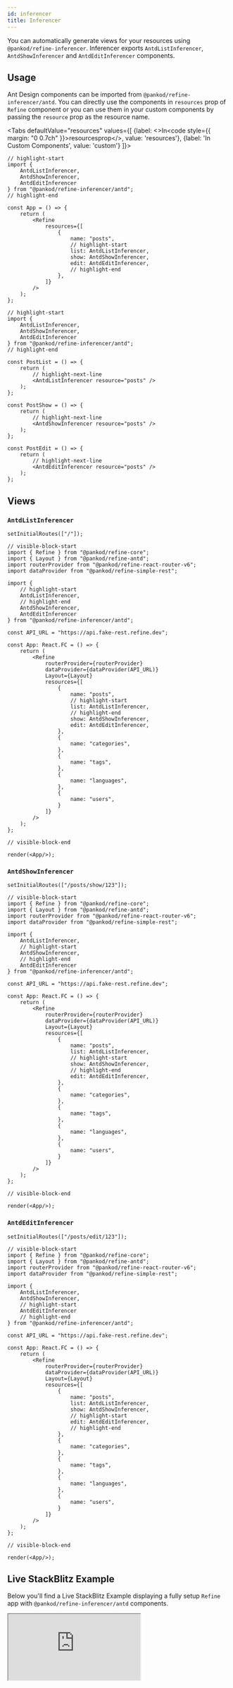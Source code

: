 ```yaml
---
id: inferencer
title: Inferencer
---
```


You can automatically generate views for your resources using `@pankod/refine-inferencer`. Inferencer exports `AntdListInferencer`, `AntdShowInferencer` and `AntdEditInferencer` components.

## Usage

Ant Design components can be imported from `@pankod/refine-inferencer/antd`. You can directly use the components in `resources` prop of `Refine` component or you can use them in your custom components by passing the `resource` prop as the resource name.

<Tabs
defaultValue="resources"
values={[
{label: <>In<code style={{ margin: "0 0.7ch" }}>resources</code>prop</>, value: 'resources'},
{label: 'In Custom Components', value: 'custom'}
]}>
    <TabItem value="resources">

```tsx
// highlight-start
import {
    AntdListInferencer,
    AntdShowInferencer,
    AntdEditInferencer
} from "@pankod/refine-inferencer/antd";
// highlight-end

const App = () => {
    return (
        <Refine
            resources={[
                {
                    name: "posts",
                    // highlight-start
                    list: AntdListInferencer,
                    show: AntdShowInferencer,
                    edit: AntdEditInferencer,
                    // highlight-end
                },
            ]}
        />
    );
};
```

  </TabItem>
  <TabItem value="custom">

```tsx
// highlight-start
import {
    AntdListInferencer,
    AntdShowInferencer,
    AntdEditInferencer
} from "@pankod/refine-inferencer/antd";
// highlight-end

const PostList = () => {
    return (
        // highlight-next-line
        <AntdListInferencer resource="posts" />
    );
};

const PostShow = () => {
    return (
        // highlight-next-line
        <AntdShowInferencer resource="posts" />
    );
};

const PostEdit = () => {
    return (
        // highlight-next-line
        <AntdEditInferencer resource="posts" />
    );
};
```

  </TabItem>
</Tabs>

## Views

### `AntdListInferencer`

```tsx live hideCode previewHeight=600px url=http://localhost:3000/posts
setInitialRoutes(["/"]);

// visible-block-start
import { Refine } from "@pankod/refine-core";
import { Layout } from "@pankod/refine-antd";
import routerProvider from "@pankod/refine-react-router-v6";
import dataProvider from "@pankod/refine-simple-rest";

import {
    // highlight-start
    AntdListInferencer,
    // highlight-end
    AntdShowInferencer,
    AntdEditInferencer
} from "@pankod/refine-inferencer/antd";

const API_URL = "https://api.fake-rest.refine.dev";

const App: React.FC = () => {
    return (
        <Refine
            routerProvider={routerProvider}
            dataProvider={dataProvider(API_URL)}
            Layout={Layout}
            resources={[
                {
                    name: "posts",
                    // highlight-start
                    list: AntdListInferencer,
                    // highlight-end
                    show: AntdShowInferencer,
                    edit: AntdEditInferencer,
                },
                {
                    name: "categories",
                },
                {
                    name: "tags",
                },
                {
                    name: "languages",
                },
                {
                    name: "users",
                }
            ]}
        />
    );
};

// visible-block-end

render(<App/>);
```

### `AntdShowInferencer`

```tsx live hideCode previewHeight=600px url=http://localhost:3000/posts/show/123
setInitialRoutes(["/posts/show/123"]);

// visible-block-start
import { Refine } from "@pankod/refine-core";
import { Layout } from "@pankod/refine-antd";
import routerProvider from "@pankod/refine-react-router-v6";
import dataProvider from "@pankod/refine-simple-rest";

import {
    AntdListInferencer,
    // highlight-start
    AntdShowInferencer,
    // highlight-end
    AntdEditInferencer
} from "@pankod/refine-inferencer/antd";

const API_URL = "https://api.fake-rest.refine.dev";

const App: React.FC = () => {
    return (
        <Refine
            routerProvider={routerProvider}
            dataProvider={dataProvider(API_URL)}
            Layout={Layout}
            resources={[
                {
                    name: "posts",
                    list: AntdListInferencer,
                    // highlight-start
                    show: AntdShowInferencer,
                    // highlight-end
                    edit: AntdEditInferencer,
                },
                {
                    name: "categories",
                },
                {
                    name: "tags",
                },
                {
                    name: "languages",
                },
                {
                    name: "users",
                }
            ]}
        />
    );
};

// visible-block-end

render(<App/>);
```

### `AntdEditInferencer`

```tsx live hideCode previewHeight=600px url=http://localhost:3000/posts/edit/123
setInitialRoutes(["/posts/edit/123"]);

// visible-block-start
import { Refine } from "@pankod/refine-core";
import { Layout } from "@pankod/refine-antd";
import routerProvider from "@pankod/refine-react-router-v6";
import dataProvider from "@pankod/refine-simple-rest";

import {
    AntdListInferencer,
    AntdShowInferencer,
    // highlight-start
    AntdEditInferencer
    // highlight-end
} from "@pankod/refine-inferencer/antd";

const API_URL = "https://api.fake-rest.refine.dev";

const App: React.FC = () => {
    return (
        <Refine
            routerProvider={routerProvider}
            dataProvider={dataProvider(API_URL)}
            Layout={Layout}
            resources={[
                {
                    name: "posts",
                    list: AntdListInferencer,
                    show: AntdShowInferencer,
                    // highlight-start
                    edit: AntdEditInferencer,
                    // highlight-end
                },
                {
                    name: "categories",
                },
                {
                    name: "tags",
                },
                {
                    name: "languages",
                },
                {
                    name: "users",
                }
            ]}
        />
    );
};

// visible-block-end

render(<App/>);
```

## Live StackBlitz Example

Below you'll find a Live StackBlitz Example displaying a fully setup `Refine` app with `@pankod/refine-inferencer/antd` components.

<iframe loading="lazy" src="https://stackblitz.com/github/refinedev/refine/tree/master/examples/inferencer/antd?embed=1&view=preview&theme=dark&preset=node&ctl=1"
    style={{width: "100%", height:"80vh", border: "0px", borderRadius: "8px", overflow:"hidden"}}
    title="Refine Inferencer with Ant Design"
></iframe>